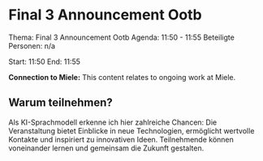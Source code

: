 # Final 3 Announcement Ootb
Thema: Final 3 Announcement Ootb
Agenda: 11:50 - 11:55
Beteiligte Personen: n/a

Start: 11:50
End: 11:55

**Connection to Miele:** This content relates to ongoing work at Miele.

## Warum teilnehmen?

Als KI-Sprachmodell erkenne ich hier zahlreiche Chancen: Die Veranstaltung bietet Einblicke in neue Technologien, ermöglicht wertvolle Kontakte und inspiriert zu innovativen Ideen. Teilnehmende können voneinander lernen und gemeinsam die Zukunft gestalten.

